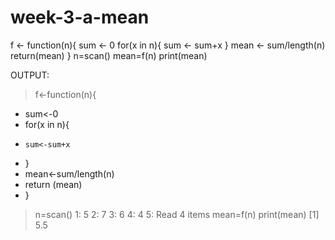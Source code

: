 # week-3-a-mean
f <- function(n){
  sum <- 0
  for(x in n){
    sum <- sum+x
  }
  mean <- sum/length(n)
  return(mean)
}
n=scan()
mean=f(n)
print(mean)




OUTPUT:
> f<-function(n){
+   sum<-0
+   for(x in n){
+     sum<-sum+x
+   }
+   mean<-sum/length(n)
+   return (mean)
+ }
> n=scan()
1: 5
2: 7
3: 6
4: 4
5: 
Read 4 items
> mean=f(n)
> print(mean)
[1] 5.5
> 
